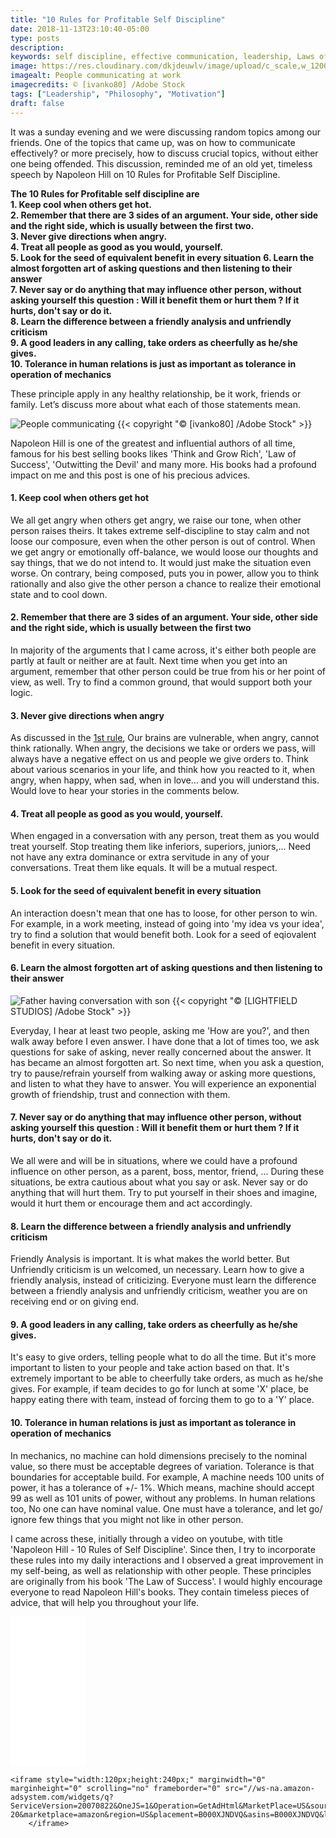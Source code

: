 ```yaml
---
title: "10 Rules for Profitable Self Discipline"
date: 2018-11-13T23:10:40-05:00
type: posts
description:
keywords: self discipline, effective communication, leadership, Laws of Success
image: https://res.cloudinary.com/dkjdeuwlv/image/upload/c_scale,w_1200,f_auto/v1542169162/bargavkondapu.com/posts/People-talking.webp
imagealt: People communicating at work
imagecredits: © [ivanko80] /Adobe Stock
tags: ["Leadership", "Philosophy", "Motivation"]
draft: false
---
```

[comment]: # ( Post include personal views, articles, tutorials. )

It was a sunday evening and we were discussing random topics among our friends. One of the topics that came up, was on how to communicate effectively? or more precisely, how to discuss crucial topics, without either one being offended. This discussion, reminded me of an old yet, timeless speech by Napoleon Hill on 10 Rules for Profitable Self Discipline.

__The 10 Rules for Profitable self discipline are__  
__1. Keep cool when others get hot.__  
__2. Remember that there are 3 sides of an argument. Your side, other side and the right side, which is usually between the first two.__  
__3. Never give directions when angry.__  
__4. Treat all people as good as you would, yourself.__  
__5. Look for the seed of equivalent benefit in every situation__
__6. Learn the almost forgotten art of asking questions and then listening to their answer__   
__7. Never say or do anything that may influence other person, without asking yourself this question : Will it benefit them or hurt them ? If it hurts, don't say or do it.__  
__8. Learn the difference between a friendly analysis and unfriendly criticism__  
__9. A good leaders in any calling, take orders as cheerfully as he/she gives.__  
__10. Tolerance in human relations is just as important as tolerance in operation of mechanics__    

These principle apply in any healthy relationship, be it work, friends or family. Let’s discuss more about what each of those statements mean.

![People communicating](https://res.cloudinary.com/dkjdeuwlv/image/upload/c_scale,w_auto,q_auto,f_auto/v1542169162/bargavkondapu.com/posts/People-talking.jpg)
{{< copyright "© [ivanko80] /Adobe Stock" >}}

Napoleon Hill is one of the greatest and influential authors of all time, famous for his best selling books likes 'Think and Grow Rich', 'Law of Success', 'Outwitting the Devil'  and many more. His books had a profound impact on me and this post is one of his precious advices.

#### 1. Keep cool when others get hot

We all get angry when others get angry, we raise our tone, when other person raises theirs. It takes extreme self-discipline to stay calm and not loose our composure, even when the other person is out of control.
When we get angry or emotionally off-balance, we would loose our thoughts and say things, that we do not intend to. It would just make the situation even worse. On contrary, being composed, puts you in power, allow you to think rationally and also give the other person a chance to realize their emotional state and to cool down.

#### 2. Remember that there are 3 sides of an argument. Your side, other side and the right side, which is usually between the first two

In majority of the arguments that I came across, it's either both people are partly at fault or neither are at fault. Next time when you get into an argument, remember that other person could be true from his or her point of view, as well. Try to find a common ground, that would support both your logic.

#### 3. Never give directions when angry

As discussed in the [1st rule](1-keep-cool-when-others-get-hot), Our brains are vulnerable, when angry, cannot think rationally. When angry, the decisions we take or orders we pass, will always have a negative effect on us and people we give orders to.
Think about various scenarios in your life, and think how you reacted to it, when angry, when happy, when sad, when in love... and you will understand this. Would love to hear your stories in the comments below.

#### 4. Treat all people as good as you would, yourself.

When engaged in a conversation with any person, treat them as you would treat yourself. Stop treating them like inferiors, superiors, juniors,... Need not have any extra dominance or extra servitude in any of your conversations. Treat them like equals. It will be a mutual respect.

#### 5. Look for the seed of equivalent benefit in every situation

An interaction doesn't mean that one has to loose, for other person to win. For example, in a work meeting, instead of going into 'my idea vs your idea', try to find a solution that would benefit both. Look for a seed of eqiovalent benefit in every situation.

#### 6. Learn the almost forgotten art of asking questions and then listening to their answer
![Father having conversation with son](https://res.cloudinary.com/dkjdeuwlv/image/upload/c_scale,w_auto,q_auto,f_auto/v1542342777/bargavkondapu.com/posts/people-talking-father-son.jpg)
{{< copyright "© [LIGHTFIELD STUDIOS] /Adobe Stock" >}}

Everyday, I hear at least two people, asking me 'How are you?', and then walk away before I even answer. I have done that a lot of times too, we ask questions for sake of asking, never really concerned about the answer. It has became an almost forgotten art. So next time, when you ask a question, try to pause/refrain yourself from walking away or asking more questions, and listen to what they have to answer. You will experience an exponential growth of friendship, trust and connection with them.

####  7. Never say or do anything that may influence other person, without asking yourself this question : Will it benefit them or hurt them ? If it hurts, don't say or do it.

We all were and will be in situations, where we could have a profound influence on other person, as a parent, boss, mentor, friend, ... During these situations, be extra cautious about what you say or ask. Never say or do anything that will hurt them. Try to put yourself in their shoes and imagine, would it hurt them or encourage them and act accordingly.

#### 8. Learn the difference between a friendly analysis and unfriendly criticism

Friendly Analysis is important. It is what makes the world better. But Unfriendly criticism is un welcomed, un necessary. Learn how to give a friendly analysis, instead of criticizing. Everyone must learn the difference between a friendly analysis and unfriendly criticism, weather you are on receiving end or on giving end.

#### 9. A good leaders in any calling, take orders as cheerfully as he/she gives.

It's easy to give orders, telling people what to do all the time. But it's more important to listen to your people and take action based on that. It's extremely important to be able to cheerfully take orders, as much as he/she gives. For example, if team decides to go for lunch at some 'X' place, be happy eating there with team, instead of forcing them to go to a 'Y' place.

#### 10. Tolerance in human relations is just as important as tolerance in operation of mechanics

In mechanics, no machine can hold dimensions precisely to the nominal value, so there must be acceptable degrees of variation. Tolerance is that boundaries for acceptable build. For example, A machine needs 100 units of power, it has a tolerance of +/- 1%. Which means, machine should accept 99 as well as 101 units of power, without any problems.
In human relations too, No one can have nominal value. One must have a tolerance, and let go/ ignore few things that you might not like in other person.


I came across these, initially through a video on youtube, with title 'Napoleon Hill - 10 Rules of Self Discipline'. Since then, I try to incorporate these rules into my daily interactions and I observed a great  improvement in my self-being, as well as relationship with other people. These principles are originally from his book 'The Law of Success'. I would highly encourage everyone to read Napoleon Hill's books. They contain timeless pieces of advice, that will help you throughout your life.

<div style="width: 100%">

<iframe style="width:120px;height:240px;" marginwidth="0" marginheight="0" scrolling="no" frameborder="0" src="//ws-na.amazon-adsystem.com/widgets/q?ServiceVersion=20070822&OneJS=1&Operation=GetAdHtml&MarketPlace=US&source=ac&ref=tf_til&ad_type=product_link&tracking_id=bhar1red07-20&marketplace=amazon&region=US&placement=1617201782&asins=1617201782&linkId=5ac883bf3e8a71bb0b76f5fc2e743d16&show_border=false&link_opens_in_new_window=true&price_color=333333&title_color=0066c0&bg_color=ffffff">
    </iframe>

    <iframe style="width:120px;height:240px;" marginwidth="0" marginheight="0" scrolling="no" frameborder="0" src="//ws-na.amazon-adsystem.com/widgets/q?ServiceVersion=20070822&OneJS=1&Operation=GetAdHtml&MarketPlace=US&source=ac&ref=tf_til&ad_type=product_link&tracking_id=bhar1red07-20&marketplace=amazon&region=US&placement=B000XJNDVQ&asins=B000XJNDVQ&linkId=42b38e3e992f188cce995739e28c5729&show_border=false&link_opens_in_new_window=true&price_color=333333&title_color=0066c0&bg_color=ffffff">
        </iframe>
</div>
